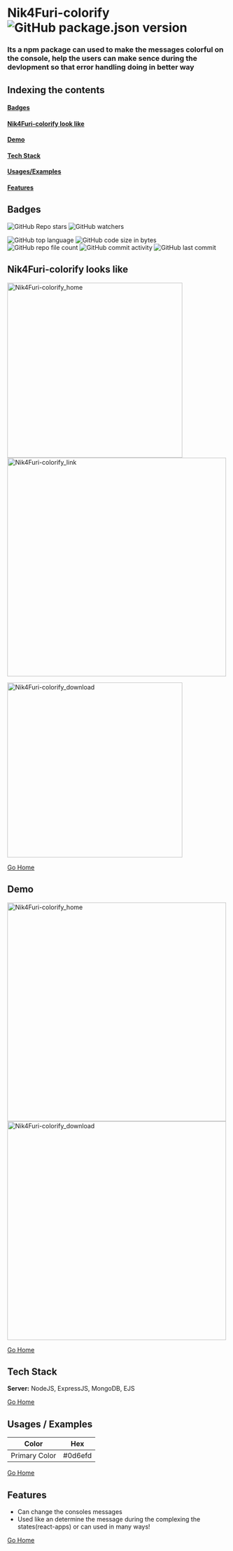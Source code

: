 # <h1 id="Nik4Furi-colorify"> Nik4Furi-colorify <span>![GitHub package.json version](https://img.shields.io/github/package-json/v/Nik4Furi/Nik4Furi-colorify)
</span> </h1>
### Its a npm package can used to make the messages colorful on the console, help the users can make sence during the devlopment so that error handling doing in better way

## Indexing the contents
####   <p><a href="#badges" >Badges</a></p>
####   <p><a href="#looks" >Nik4Furi-colorify look like</a></p>
####   <p><a href="#demo" >Demo</a></p>
####   <p><a href="#stack" >Tech Stack</a></p>
####   <p><a href="#usages" >Usages/Examples</a></p>
####   <p><a href="#features" >Features</a></p>

## <h2 id="badges" >Badges </h2>


![GitHub Repo stars](https://img.shields.io/github/stars/Nik4Furi/Nik4Furi-colorify?style=social) ![GitHub watchers](https://img.shields.io/github/watchers/Nik4Furi/Nik4Furi-colorify?style=social)

![GitHub top language](https://img.shields.io/github/languages/top/Nik4Furi/Nik4Furi-colorify)   ![GitHub code size in bytes](https://img.shields.io/github/languages/code-size/Nik4Furi/Nik4Furi-colorify?style=flat-square) ![GitHub repo file count](https://img.shields.io/github/directory-file-count/Nik4Furi/Nik4Furi-colorify) 
![GitHub commit activity](https://img.shields.io/github/commit-activity/m/Nik4Furi/Nik4Furi-colorify)   ![GitHub last commit](https://img.shields.io/github/last-commit/Nik4Furi/Nik4Furi-colorify)

## <h2 id="looks" >Nik4Furi-colorify looks like</h2>


<p text-align=left>
  <img src="https://user-images.githubusercontent.com/91304976/203487604-039a41aa-c4ae-4fad-b76e-1b72ce7f0f78.png" width="400" height="" alt="Nik4Furi-colorify_home"/>
  
  <img src="https://user-images.githubusercontent.com/91304976/203487609-5fe50b57-c865-4fd1-90ec-9dec2eddec73.png" width="500" height="" alt="Nik4Furi-colorify_link"/>  
 </p>
 
 <p text-align=right>
  <img src="https://user-images.githubusercontent.com/91304976/203487568-85d8befe-a0d0-4905-9910-f07505259b99.png" width="400" height="" alt="Nik4Furi-colorify_download"/>
</p>

<a href="#Nik4Furi-colorify">Go Home </a>



## <h2 id="demo" >Demo </h2>

<p text-align=left>
  <img src="https://user-images.githubusercontent.com/91304976/203494510-77735dad-2653-4835-8d86-8915b384abeb.gif" width="500" height="" alt="Nik4Furi-colorify_home"/>
    
    
  <img src="https://user-images.githubusercontent.com/91304976/203494536-92cc8b0e-1189-4e22-b6c0-81c07418cfcc.gif" width="500" height="" alt="Nik4Furi-colorify_download"/>  
 </p>
 


<a href="#Nik4Furi-colorify">Go Home </a>



## <h2 id="stack" >Tech Stack </h2>


**Server:** NodeJS, ExpressJS, MongoDB, EJS

<a href="#Nik4Furi-colorify">Go Home </a>




## <h2 id="usages" >Usages / Examples </h2>

| Color             | Hex                                                                |
| ----------------- | ------------------------------------------------------------------ |
| Primary Color |  #0d6efd |

<a href="#Nik4Furi-colorify">Go Home </a>



## <h2 id="features">Features </h2>

- Can change the consoles messages
- Used like an determine the message during the complexing the states(react-apps) or can used in many ways!

<a href="#Nik4Furi-colorify">Go Home </a>
